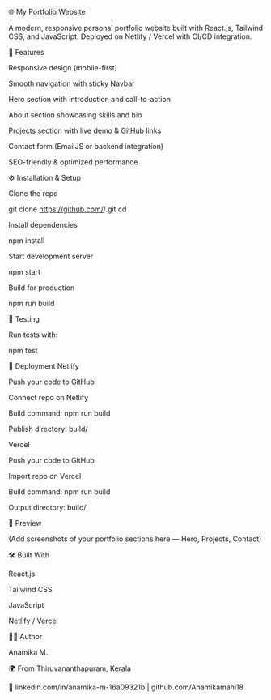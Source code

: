 🌐 My Portfolio Website

A modern, responsive personal portfolio website built with React.js, Tailwind CSS, and JavaScript.
Deployed on Netlify / Vercel with CI/CD integration.

🚀 Features

Responsive design (mobile-first)

Smooth navigation with sticky Navbar

Hero section with introduction and call-to-action

About section showcasing skills and bio

Projects section with live demo & GitHub links

Contact form (EmailJS or backend integration)

SEO-friendly & optimized performance


⚙️ Installation & Setup

Clone the repo

git clone https://github.com/<your-username>/<repo-name>.git
cd <repo-name>


Install dependencies

npm install


Start development server

npm start


Build for production

npm run build

🧪 Testing

Run tests with:

npm test

🚀 Deployment
Netlify

Push your code to GitHub

Connect repo on Netlify

Build command: npm run build

Publish directory: build/

Vercel

Push your code to GitHub

Import repo on Vercel

Build command: npm run build

Output directory: build/

📸 Preview

(Add screenshots of your portfolio sections here — Hero, Projects, Contact)

🛠️ Built With

React.js

Tailwind CSS

JavaScript

Netlify
 / Vercel

👩‍💻 Author

Anamika M.

🌍 From Thiruvananthapuram, Kerala


🔗 linkedin.com/in/anamika-m-16a09321b 
 | github.com/Anamikamahi18  